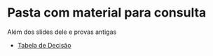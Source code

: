 # Pasta com material para consulta
Além dos slides dele e provas antigas

* [Tabela de Decisão](https://pt.wikipedia.org/wiki/Tabela_de_decis%C3%A3o)
